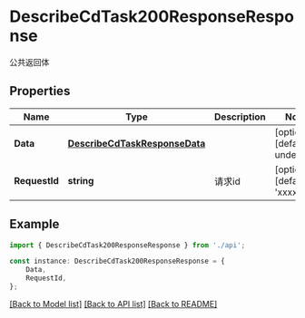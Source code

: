 # DescribeCdTask200ResponseResponse

公共返回体

## Properties

Name | Type | Description | Notes
------------ | ------------- | ------------- | -------------
**Data** | [**DescribeCdTaskResponseData**](DescribeCdTaskResponseData.md) |  | [optional] [default to undefined]
**RequestId** | **string** | 请求id | [optional] [default to 'xxxxx']

## Example

```typescript
import { DescribeCdTask200ResponseResponse } from './api';

const instance: DescribeCdTask200ResponseResponse = {
    Data,
    RequestId,
};
```

[[Back to Model list]](../README.md#documentation-for-models) [[Back to API list]](../README.md#documentation-for-api-endpoints) [[Back to README]](../README.md)
